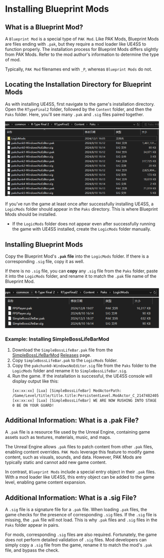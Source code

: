 # Installing Blueprint Mods

## What is a Blueprint Mod?
A `Blueprint Mod` is a special type of `PAK Mod`. Like PAK Mods, Blueprint Mods are files ending with `.pak`, but they require a mod loader like UE4SS to function properly. The installation process for Blueprint Mods differs slightly from PAK Mods. Refer to the mod author's information to determine the type of mod.

Typically, `PAK Mod` filenames end with `_P`, whereas `Blueprint Mods` do not.

## Locating the Installation Directory for Blueprint Mods
As with installing UE4SS, first navigate to the game's installation directory. Open the `RTypeFinal2` folder, followed by the `Content` folder, and then the `Paks` folder. Here, you'll see many `.pak` and `.sig` files paired together.

![PaksFolder](../image/PaksFolder.png)

If you’ve run the game at least once after successfully installing UE4SS, a `LogicMods` folder should appear in the `Paks` directory. This is where Blueprint Mods should be installed.

- If the `LogicMods` folder does not appear even after successfully running the game with UE4SS installed, create the `LogicMods` folder manually.

## Installing Blueprint Mods
Copy the Blueprint Mod's **`.pak` file** into the `LogicMods` folder. If there is a corresponding `.sig` file, copy it as well.

If there is no `.sig` file, you can **copy** any `.sig` file from the `Paks` folder, paste it into the `LogicMods` folder, and rename it to match the `.pak` file name of the Blueprint Mod.

![LogicModsFolder](../image/LogicModsFolder.png)

### Example: Installing SimpleBossLifeBarMod
1. Download the `SimpleBossLifeBar.pak` file from the [SimpleBossLifeBarMod](https://github.com/BLACKujira/SimpleBossLifeBarMod) [Releases](https://github.com/BLACKujira/SimpleBossLifeBarMod/releases) page.
2. Copy `SimpleBossLifeBar.pak` to the `LogicMods` folder.
3. Copy the `pakchunk0-WindowsNoEditor.sig` file from the `Paks` folder to the `LogicMods` folder and rename it to `SimpleBossLifeBar.sig`.
4. Run the game. If the installation is successful, the UE4SS console will display output like this:
    ```
    [xx:xx:xx] [Lua] [SimpleBossLifeBar] ModActorPath: /Game/Level/title/title.title:PersistentLevel.ModActor_C_2147482405
    [xx:xx:xx] [Lua] [SimpleBossLifeBar] WE ARE NOW RUSHING INTO STAGE 0 BE ON YOUR GUARD!
    ```

## Additional Information: What is a .pak File?
A `.pak` file is a resource file used by the Unreal Engine, containing game assets such as textures, materials, music, and maps.

The Unreal Engine allows `.pak` files to patch content from other `.pak` files, enabling content overrides. `PAK Mods` leverage this feature to modify game content, such as visuals, sounds, and data. However, PAK Mods are typically static and cannot add new game content.

In contrast, `Blueprint Mods` include a special entry object in their `.pak` files. With a mod loader like UE4SS, this entry object can be added to the game level, enabling game content expansion.

## Additional Information: What is a .sig File?
A `.sig` file is a signature file for a `.pak` file. When loading `.pak` files, the game checks for the presence of corresponding `.sig` files. If the `.sig` file is missing, the `.pak` file will not load. This is why `.pak` files and `.sig` files in the `Paks` folder appear in pairs.

For mods, corresponding `.sig` files are also required. Fortunately, the game does not perform detailed validation of `.sig` files. Mod developers can simply copy a `.sig` file from the game, rename it to match the mod's `.pak` file, and bypass the check.
